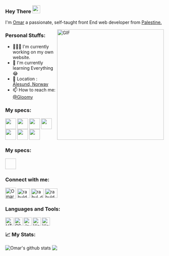 ### Hey There <img src="https://media.giphy.com/media/hvRJCLFzcasrR4ia7z/giphy.gif" width="25px">
I'm [Omar]() a passionate, self-taught front End web developer from [Palestine.](https://goo.gl/maps/gV2fT1teCQorM6gx9)

<img align="right" alt="GIF" src="https://media.giphy.com/media/nUg011pWqiUReijzrH/giphy.gif" width="339" height="350" />


<h3 align="left">Personal Stuffs:</h3>

- 👨🏽‍💻 I'm currently working on my own website.
- 🌱 I'm currently learning Everything 😂
- 📌 Location : [Ålesund, Norway](https://goo.gl/maps/jja9rokThXgucP167)
- 📫 How to reach me: [@Gloomy]()

<h3 align="left">My specs:</h3>
<a href="https://www.amazon.com/ASUS-ROG-B550-F-Motherboard-Addressable/dp/B088VSTS9H/ref=sr_1_1?dchild=1&keywords=ASUS+ROG+Strix+B550-F+GAMING&qid=1621865802&sr=8-1" target="blank"><img align="center" src="https://cdn3.iconfinder.com/data/icons/electronics-121/64/motherboard-256.png" height="34" width="34" /></a>
<a href="https://www.amazon.com/AMD-Ryzen-3900X-24-Thread-Processor/dp/B07SXMZLP9" target="blank"><img align="center" src="https://cdn4.iconfinder.com/data/icons/feather/24/cpu-256.png" height="34" width="34" /></a>
<a href="https://www.amazon.com/ASUS-Overclocked-Dual-Fan-DisplayPort-DUAL-RTX2060-O6G-EVO/dp/B07R18TH1X/ref=sr_1_1?dchild=1&keywords=ASUS+GeForce+RTX+2060+DUAL+EVO+Advanced&qid=1621865455&sr=8-1" target="blank"><img align="center" src="https://cdn4.iconfinder.com/data/icons/computer-hardware-56/70/GPU__graphiccard__hardware__technology__computer-256.png" height="34" width="34" /></a>
<a href="https://www.amazon.com/HyperX-3200MHz-Desktop-HX432C16FB3AK2-16/dp/B07WF9M2PK/ref=sr_1_4?dchild=1&keywords=HyperX+Fury+RGB+DDR4+3200MHz+16GB&qid=1621865559&sr=8-4" target="blank"><img align="center" src="https://cdn0.iconfinder.com/data/icons/robotics-engineering-5/66/70-256.png" height="34" width="34" /></a>
<a href="https://www.amazon.com/CoolerMaster-MasterLiquid-Close-Loop-Cooler-SickleFlow/dp/B086BYYFG5/ref=sr_1_1_sspa?dchild=1&keywords=CM+Masterliquid+ML120L&qid=1621866033&sr=8-1-spons&psc=1&spLa=ZW5jcnlwdGVkUXVhbGlmaWVyPUFLNlRCWk02VDRUWiZlbmNyeXB0ZWRJZD1BMDgzMTMwOTNBMk1GT0VRSlRaNUwmZW5jcnlwdGVkQWRJZD1BMDgyOTYzNUJVWVFSVEQ2WDVYMiZ3aWRnZXROYW1lPXNwX2F0ZiZhY3Rpb249Y2xpY2tSZWRpcmVjdCZkb05vdExvZ0NsaWNrPXRydWU=" target="blank"><img align="center" src="https://cdn3.iconfinder.com/data/icons/electronics-121/64/cooler-256.png" height="34" width="34" /></a>
<a href="https://www.amazon.com/Seasonic-SSR-650FX-Modular-Warranty-Compact/dp/B073H33X7R/ref=sr_1_1?dchild=1&keywords=seasonic+core+gx+550w&qid=1621866185&sr=8-1" target="blank"><img align="center" src="https://cdn1.iconfinder.com/data/icons/computer-hardware-574/64/POWER_SUPPLY-power-supply-electronics-energy-256.png" height="34" width="34" /></a>
<a href="https://www.amazon.com/Seagate-BarraCuda-Internal-Drive-3-5-Inch/dp/B07H2RR55Q/ref=sr_1_1_sspa?dchild=1&keywords=Seagate+BarraCuda+1TB&qid=1621866306&sr=8-1-spons&psc=1&spLa=ZW5jcnlwdGVkUXVhbGlmaWVyPUExQTQwU1I2T00wWVBHJmVuY3J5cHRlZElkPUEwMTExNTIzMlRKOEQ1TzBTRUxXNSZlbmNyeXB0ZWRBZElkPUEwOTYwNDY3MURMVlhRSE9aNFpZOCZ3aWRnZXROYW1lPXNwX2F0ZiZhY3Rpb249Y2xpY2tSZWRpcmVjdCZkb05vdExvZ0NsaWNrPXRydWU=" target="blank"><img align="center" src="https://cdn3.iconfinder.com/data/icons/electronics-121/64/hdd-256.png" height="34" width="34" /></a>
<h3 align="left">My specs:</h3>
<a href="https://www.amazon.com/Kingston-500GB-KC2000-2280-NVME/dp/B07S4WG8DS/ref=sr_1_6?dchild=1&keywords=Kingston+A2000+500GB&qid=1621866397&sr=8-6" target="blank"><img align="https://cdn0.iconfinder.com/data/icons/computer-interface-glyph/128/1-20-256.png" height="34" width="34" /></a>
















<h3 align="left">Connect with me:</h3>
<a href="https://www.facebook.com/people/Omar-Awad/100055771436254" target="blank"><img align="center" src="https://cdn4.iconfinder.com/data/icons/social-media-free-13/32/Facebook_social_media_logo-256.png" alt="Omar" height="34" width="34" /></a>
<a href="https://www.linkedin.com/in/omar-awad-382717210/" target="blank"><img align="center" src="https://cdn.jsdelivr.net/npm/simple-icons@3.0.1/icons/linkedin.svg" alt="rahuldkjain" height="30" width="40" /></a>
<a href="https://www.instagram.com/gloomygly/" target="blank"><img align="center" src="https://cdn.jsdelivr.net/npm/simple-icons@3.0.1/icons/instagram.svg" alt="rahul_dk_jain" height="30" width="40" /></a>
<a href="https://twitter.com/GloomyGly" target="blank"><img align="center" src="https://cdn.jsdelivr.net/npm/simple-icons@3.0.1/icons/twitter.svg" alt="rahuldkjain" height="30" width="40" /></a>


<h3 align="left">Languages and Tools:</h3>
<a href="https://www.w3schools.com/html/default.asp" target="_blank"> <img align="left" alt="HTML5" width="26px" src="https://cdn4.iconfinder.com/data/icons/social-media-logos-6/512/96-html5-512.png"/> </a>
<a href="https://www.w3schools.com/css/default.asp" target="_blank"> <img align="left" alt="CSS3" width="26px" src="https://cdn4.iconfinder.com/data/icons/social-media-logos-6/512/121-css3-512.png"/> </a>
<a href="https://www.w3schools.com/js/default.asp" target="_blank"> <img align="left" alt="JavaScript" width="26px" src="https://cdn.iconscout.com/icon/free/png-512/javascript-2752148-2284965.png"/> </a>
<a href="https://www.w3schools.com/python/default.asp" target="_blank"> <img align="left" alt="Visual Studio Code" width="26px" src="https://cdn4.iconfinder.com/data/icons/logos-and-brands/512/267_Python_logo-256.png"/> </a>
<a href="https://code.visualstudio.com/download" target="_blank"> <img align="left" alt="Visual Studio Code" width="26px" src="https://upload.wikimedia.org/wikipedia/commons/thumb/9/9a/Visual_Studio_Code_1.35_icon.svg/1024px-Visual_Studio_Code_1.35_icon.svg.png"/> </a>
ㅤ
ㅤ
ㅤ
ㅤ
ㅤ
<h3 align="left">📈 My Stats:</h3>

<img align="center" src="https://github-readme-stats-gloomyg.vercel.app/api?username=gloomyg&show_icons=true&include_all_commits=true&theme=material-palenight" alt="Omar's github stats" />
<img align="center" src="https://github-readme-stats-gloomyg.vercel.app/api/top-langs/?username=gloomyg&layout=compact&theme=material-palenight" />
